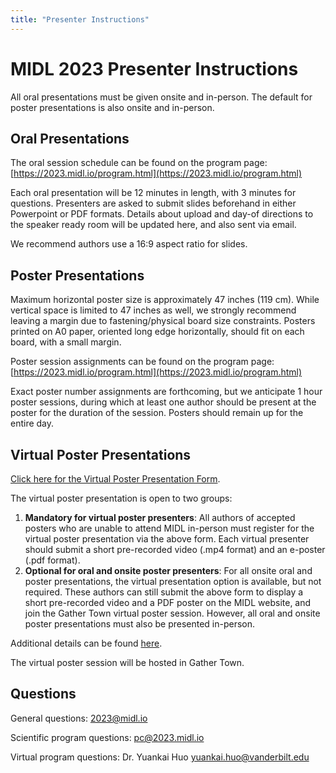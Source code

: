 ```yaml
---
title: "Presenter Instructions"
---
```


# MIDL 2023 Presenter Instructions

All oral presentations must be given onsite and in-person.
The default for poster presentations is also onsite and in-person.

## Oral Presentations

The oral session schedule can be found on the program page: [https://2023.midl.io/program.html](https://2023.midl.io/program.html)

Each oral presentation will be 12 minutes in length, with 3 minutes for questions.
Presenters are asked to submit slides beforehand in either Powerpoint or PDF formats.
Details about upload and day-of directions to the speaker ready room will be updated here,
and also sent via email.

We recommend authors use a 16:9 aspect ratio for slides.

## Poster Presentations

Maximum horizontal poster size is approximately 47 inches (119 cm).
While vertical space is limited to 47 inches as well,
we strongly recommend leaving a margin due to fastening/physical board size constraints.
Posters printed on A0 paper, oriented long edge horizontally, should fit
on each board, with a small margin.

Poster session assignments can be found on the program page:
[https://2023.midl.io/program.html](https://2023.midl.io/program.html)

Exact poster number assignments are forthcoming, but we anticipate 1 hour poster sessions,
during which at least one author should be present at the poster for the duration of
the session. Posters should remain up for the entire day.

## Virtual Poster Presentations

[Click here for the Virtual Poster Presentation Form](https://forms.gle/y62iqgJJTts5bmJt9).

The virtual poster presentation is open to two groups:  

1. **Mandatory for virtual poster presenters**: All authors of accepted posters who are
unable to attend MIDL in-person must register for the virtual poster presentation via
the above form. Each virtual presenter should submit a short pre-recorded video (.mp4 format)
and an e-poster (.pdf format).  
2. **Optional for oral and onsite poster presenters**: For all onsite oral and poster
presentations, the virtual presentation option is available, but not required. These
authors can still submit the above form to display a short pre-recorded video and a PDF poster
on the MIDL website, and join the Gather Town virtual poster session. However, all oral
and onsite poster presentations must also be presented in-person.  

Additional details can be found [here](https://drive.google.com/file/d/1wZYFcHv2Eb1-trcv598BTtZvP4_aImT9/view).

The virtual poster session will be hosted in Gather Town.

## Questions

General questions: [2023@midl.io](mailto:2023@midl.io)  

Scientific program questions: [pc@2023.midl.io](mailto:pc@2023.midl.io)  

Virtual program questions: Dr. Yuankai Huo [yuankai.huo@vanderbilt.edu](mailto:yuankai.huo@vanderbilt.edu)


